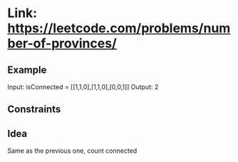 # Link: <https://leetcode.com/problems/number-of-provinces/>

## Example

Input: isConnected = [[1,1,0],[1,1,0],[0,0,1]]
Output: 2

## Constraints

## Idea

Same as the previous one, count connected

